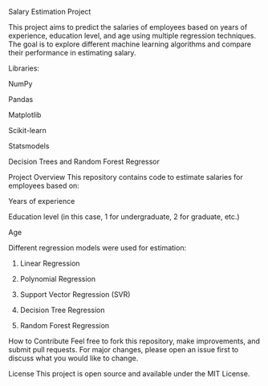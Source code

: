 Salary Estimation Project

This project aims to predict the salaries of employees based on years of experience, education level, and age using multiple regression techniques. The goal is to explore different machine learning algorithms and compare their performance in estimating salary.

Libraries:

NumPy

Pandas

Matplotlib

Scikit-learn

Statsmodels

Decision Trees and Random Forest Regressor

Project Overview
This repository contains code to estimate salaries for employees based on:

Years of experience

Education level (in this case, 1 for undergraduate, 2 for graduate, etc.)

Age



Different regression models were used for estimation:

1. Linear Regression

2. Polynomial Regression

3. Support Vector Regression (SVR)

4. Decision Tree Regression

5. Random Forest Regression


How to Contribute
Feel free to fork this repository, make improvements, and submit pull requests. For major changes, please open an issue first to discuss what you would like to change.

License
This project is open source and available under the MIT License.
